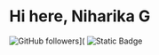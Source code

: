 #  Hi here, Niharika G

![GitHub followers](https://img.shields.io/github/followers/Niharika17-1?style=for-the-badge&logo=linkedin&logoColor=white)](
![Static Badge](https://img.shields.io/badge/Linkedin-007B5?style=for-the-badge&logo=linkedin&logoColor=white)

